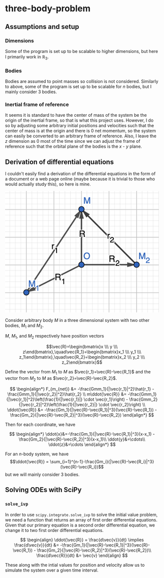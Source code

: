 # three-body-problem

## Assumptions and setup
### Dimensions
Some of the program is set up to be scalable to higher dimensions, but here I primarily work in $\mathbb{R}_3$. 
### Bodies
Bodies are assumed to point masses so collision is not considered. Similarly to above, some of the program is set up to be scalable for $n$ bodies, but I mainly consider 3 bodies.
### Inertial frame of reference
It seems it is standard to have the center of mass of the system be the origin of the inertial frame, so that is what this project uses. However, I do so by adjusting some arbitrary initial positions and velocities such that the center of mass is at the origin and there is 0 net momentum, so the system can easily be converted to an arbitrary frame of reference.
Also, I leave the $z$ dimension as $0$ most of the time since we can adjust the frame of reference such that the orbital plane of the bodies is the $x$ - $y$ plane. 

## Derivation of differential equations

I couldn't easily find a derivation of the differential equations in the form of a document or a web page online (maybe because it is trivial to those who would actually study this), so here is mine. 

![system diagram](media/system_diagram.png)

Consider arbitrary body $M$ in a three dimensional system with two other bodies, $M_1$ and $M_2$. 

$M$, $M_1$, and $M_2$ respectively have position vectors

$$\vec{R}=\begin{bmatrix}x \\\ y \\\ z\end{bmatrix},\quad\vec{R_1}=\begin{bmatrix}x_1 \\\ y_1 \\\ z_1\end{bmatrix},\quad\vec{R_2}=\begin{bmatrix}x_2 \\\ y_2 \\\ z_2\end{bmatrix}$$

Define the vector from $M_1$ to $M$ as $\vec{r_1}=\vec{R}-\vec{R_1}$ and the vector from $M_2$ to $M$ as $\vec{r_2}=\vec{R}-\vec{R_2}$.

$$
\begin{align*} 
F_{m_{net}} &= -\frac{Gmm_1}{|\vec{r_1}|^2}\hat{r_1} - \frac{Gmm_1}{|\vec{r_2}|^2}\hat{r_2} \\
m\ddot{\vec{R}} &= -\frac{Gmm_1}{|\vec{r_1}|^2}\left(\frac{1}{|\vec{r_1}|} \cdot \vec{r_1}\right) - \frac{Gmm_2}{|\vec{r_2}|^2}\left(\frac{1}{|\vec{r_2}|} \cdot \vec{r_2}\right) \\
\ddot{\vec{R}} &= -\frac{Gm_1}{|\vec{R}-\vec{R_1}|^3}(\vec{R}-\vec{R_1}) - \frac{Gm_2}{|\vec{R}-\vec{R_2}|^3}(\vec{R}-\vec{R_2})
\end{align*}
$$

Then for each coordinate, we have 

$$
\begin{align*} 
\ddot{x}&=-\frac{Gm_1}{|\vec{R}-\vec{R_1}|^3}(x-x_1) - \frac{Gm_2}{|\vec{R}-\vec{R_2}|^3}(x-x_1)\\
\ddot{y}&=\cdots\\
\ddot{z}&=\cdots 
\end{align*}
$$

For an $n$-body system, we have
$$\ddot{\vec{R}} = \sum_{i=1}^{n-1}-\frac{Gm_i}{|\vec{R}-\vec{R_i}|^3}(\vec{R}-\vec{R_i})$$
but we will mainly consider 3 bodies.

## Solving ODEs with SciPy

### `solve_ivp`
In order to use `scipy.integrate.solve_ivp` to solve the initial value problem, we need a function that returns an array of first order differential equations. Given that our primary equation is a second order differential equation, we change it to two first order differential equations. 

$$
\begin{align}
\ddot{\vec{R}} = \frac{d\vec{v}}{dt} \implies \frac{d\vec{v}}{dt} &= -\frac{Gm_1}{|\vec{R}-\vec{R_1}|^3}(\vec{R}-\vec{R_1}) - \frac{Gm_2}{|\vec{R}-\vec{R_2}|^3}(\vec{R}-\vec{R_2})\\
\frac{d\vec{R}}{dt} &= \vec{v}
\end{align}
$$

These along with the intial values for position and velocity allow us to simulate the system over a given time interval. 
